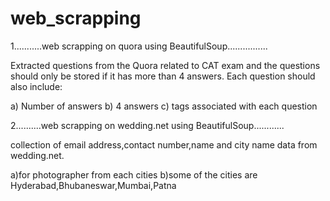 # web_scrapping

1...........web scrapping on quora using BeautifulSoup................

Extracted questions from the Quora related to CAT exam and the questions should only be stored if it has more than 4 answers.
Each question should also include:

a) Number of answers
b) 4 answers
c) tags associated with each question

2..........web scrapping on wedding.net using BeautifulSoup............

collection of email address,contact number,name and city name data from wedding.net.

a)for photographer from each cities
b)some of the cities are Hyderabad,Bhubaneswar,Mumbai,Patna
